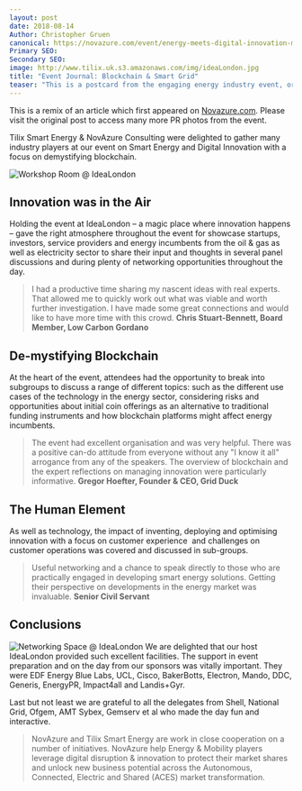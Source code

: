 ```yaml
---
layout: post
date: 2018-08-14
Author: Christopher Gruen
canonical: https://novazure.com/event/energy-meets-digital-innovation-masterclass/
Primary SEO:  
Secondary SEO:
image: http://www.tilix.uk.s3.amazonaws.com/img/ideaLondon.jpg
title: "Event Journal: Blockchain & Smart Grid"
teaser: "This is a postcard from the engaging energy industry event, organised by Tilix and NovAzure, held at IdeaLondon on 19 July 2018."
---
```


This is a remix of an article which first appeared on [Novazure.com](https://novazure.com/event/energy-meets-digital-innovation-masterclass). Please visit the original post to access many more PR photos from the event.

Tilix Smart Energy & NovAzure Consulting were delighted to gather many industry players at our event on Smart Energy and Digital Innovation with a focus on demystifying blockchain.

![Workshop Room @ IdeaLondon](http://www.tilix.uk.s3.amazonaws.com/img/blogs/blockchain/IdeaLondonWorkshop.jpg)

## Innovation was in the Air
Holding the event at IdeaLondon – a magic place where innovation happens – gave the right atmosphere throughout the event for showcase startups, investors, service providers and energy incumbents from the oil & gas as well as electricity sector to share their input and thoughts in several panel discussions and during plenty of networking opportunities throughout the day.

> I had a productive time sharing my nascent ideas with real experts. That allowed me to quickly work out what was viable and worth further investigation.	I have made some great connections and would like to have more time with this crowd. **Chris Stuart-Bennett, Board Member, Low Carbon Gordano**

## De-mystifying Blockchain
At the heart of the event, attendees had the opportunity to break into subgroups to discuss a range of different topics: such as the different use cases of the technology in the energy sector, considering risks and opportunities about initial coin offerings as an alternative to traditional funding instruments and how blockchain platforms might affect energy incumbents.

> The event had excellent organisation and was very helpful. There was a positive can-do attitude from everyone without any "I know it all" arrogance from any of the speakers. The overview of blockchain and the expert reflections on managing innovation were particularly informative. **Gregor Hoefter, Founder & CEO, Grid Duck**

## The Human Element
As well as technology, the impact of inventing, deploying and optimising innovation with a focus on customer experience  and challenges on customer operations was covered and discussed in sub-groups.

> Useful networking and a chance to speak directly to those who are practically engaged in developing smart energy solutions. Getting their perspective on developments in the energy market was invaluable. **Senior Civil Servant**

## Conclusions
![Networking Space @ IdeaLondon](http://www.tilix.uk.s3.amazonaws.com/img/blogs/blockchain/IdeaLondonNetwork.jpg)
We are delighted that our host IdeaLondon provided such excellent facilities.  The support in event preparation and on the day from our sponsors was vitally important. They were EDF Energy Blue Labs, UCL, Cisco, BakerBotts, Electron, Mando, DDC, Generis, EnergyPR, Impact4all and Landis+Gyr.

Last but not least we are grateful to all the delegates from Shell, National Grid, Ofgem, AMT Sybex, Gemserv et al who made the day fun and interactive.

> NovAzure and Tilix Smart Energy are work in close cooperation on a number of initiatives. NovAzure help Energy & Mobility players leverage digital disruption & innovation to protect their market shares and unlock new business potential across the Autonomous, Connected, Electric and Shared (ACES) market transformation.

